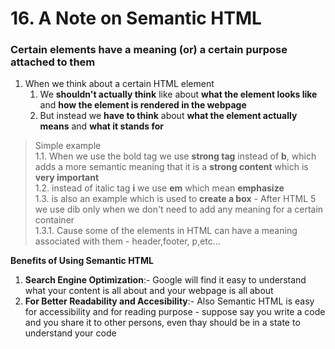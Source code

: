 # 16. A Note on Semantic HTML 

### Certain elements have a meaning (or) a certain purpose attached to them 

1. When we think about a certain HTML element   
    1. We **shouldn't actually think** like about **what the element looks like** and **how the element is rendered in the webpage**
    2. But instead we **have to think** about **what the element actually means** and **what it stands for**    
> Simple example     
    1.1. When we use the bold tag we use **strong tag** instead of **b**, which adds a more semantic meaning that it is a **strong content** which is **very important**  
    1.2. instead of italic tag **i** we use **em** which mean **emphasize**  
    1.3. is also an example which is used to **create a box** - After HTML 5 we use dib only when we don't need to add any meaning for a certain container    
      1.3.1. Cause some of the elements in HTML can have a meaning associated with them - header,footer, p,etc...


**Benefits of Using Semantic HTML**
1. **Search Engine Optimization**:- Google will find it easy to understand what your content is all about and your webpage is all about    
2. **For Better Readability and Accesibility**:- Also Semantic HTML is easy for accessibility and for reading purpose - suppose say you write a code and you share it to other persons, even thay should be in a state to understand your code   











